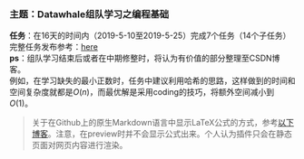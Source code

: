 ### 主题：Datawhale组队学习之编程基础
**任务**：在16天的时间内（2019-5-10至2019-5-25）完成7个任务（14个子任务）  
完整任务发布参考：[here]("https://github.com/datawhalechina/Programming" "学习任务")  
**ps**：组队学习结束后或者在中期修整时，将认为有价值的部分整理至CSDN博客。  
例如，在学习缺失的最小正数时，任务中建议利用哈希的思路，这样做到的时间和空间复杂度就都是$O(n)$，而最优解是采用coding的技巧，将额外空间减小到$O(1)$。  
>关于在Github上的原生Markdown语言中显示LaTeX公式的方式，参考[以下博客]("https://blog.csdn.net/u014568072/article/details/88872404" "google浏览器登录Github如何显示LaTeX编辑的公式")。注意，在preview时并不会显示公式出来。个人认为插件只会在静态页面对网页内容进行渲染。
